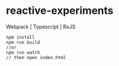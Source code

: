 # reactive-experiments

Webpack | Typescript | RxJS

```
npm install
npm run build 
//or
npm run watch
// then open index.html
```
